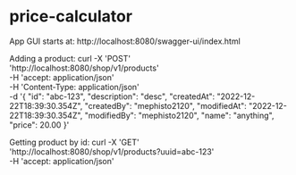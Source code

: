 # price-calculator
App GUI starts at: 
http://localhost:8080/swagger-ui/index.html

Adding a product:
curl -X 'POST' \
'http://localhost:8080/shop/v1/products' \
-H 'accept: application/json' \
-H 'Content-Type: application/json' \
-d '{
"id": "abc-123",
"description": "desc",
"createdAt": "2022-12-22T18:39:30.354Z",
"createdBy": "mephisto2120",
"modifiedAt": "2022-12-22T18:39:30.354Z",
"modifiedBy": "mephisto2120",
"name": "anything",
"price": 20.00
}'


Getting product by id:
curl -X 'GET' \
'http://localhost:8080/shop/v1/products?uuid=abc-123' \
-H 'accept: application/json'